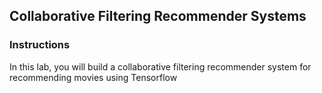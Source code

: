 ## Collaborative Filtering Recommender Systems

### Instructions

In this lab, you will build a collaborative filtering recommender system for recommending movies using Tensorflow
